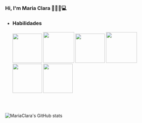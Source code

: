 ### Hi, I'm Maria Clara 👩🏽‍🎓💻
<!--Apresentaçao  Lorem Ipsum is simply dummy text of the printing and typesetting industry. Lorem Ipsum has been the industry's standard dummy text ever since the 1500s, when an unknown printer took a galley of type and scrambled it to make a type specimen book. It has survived not only five centuries, but also the leap into electronic typesetting, remaining essentially unchanged. It was popularised in the 1960s with the release of Letraset sheets containing Lorem Ipsum passages, and more recently with desktop publishing software like Aldus PageMaker including versions of Lorem Ipsum. -->
<!--Habilidades-->
<ul>
  <li>
<h3>Habilidades<h4>
  </li>
  <p float="left">
  <img width="95px" src="https://cdn.jsdelivr.net/gh/devicons/devicon/icons/css3/css3-original-wordmark.svg"/>
  <img src="https://cdn.jsdelivr.net/gh/devicons/devicon/icons/html5/html5-original-wordmark.svg" width="100px" /> 
  <img src="https://cdn.jsdelivr.net/gh/devicons/devicon/icons/php/php-original.svg" width="95px" />
  <img src="https://cdn.jsdelivr.net/gh/devicons/devicon/icons/mysql/mysql-original-wordmark.svg" width="100px" />
  <img width="95px" src="https://cdn.jsdelivr.net/gh/devicons/devicon/icons/javascript/javascript-original.svg"/>
  <img width="95px" src="https://cdn.jsdelivr.net/gh/devicons/devicon/icons/java/java-original.svg"/>
</p>
  </ul>
 <br>
<!--Perfis-->    
<!-----<ul>
  <li>
<h3>Perfis Sociais<h4>
  </li>
  <p float="left">
  <img width="95px" src="https://cdn.jsdelivr.net/gh/devicons/devicon/icons/linkedin/linkedin-original.svg"/>
  <img src="https://cdn.jsdelivr.net/gh/devicons/devicon/icons/trello/trello-plain.svg" width="92px" /> 
  <img src="https://img.icons8.com/color/480/000000/ms-outlook.png" width="95px" />
</p>
  </ul> -->
    <br>
    
![MariaClara's GitHub stats](https://github-readme-stats.vercel.app/api?username=MariaxClara&show_icons=true&hide=issues,prs&theme=onedark)


